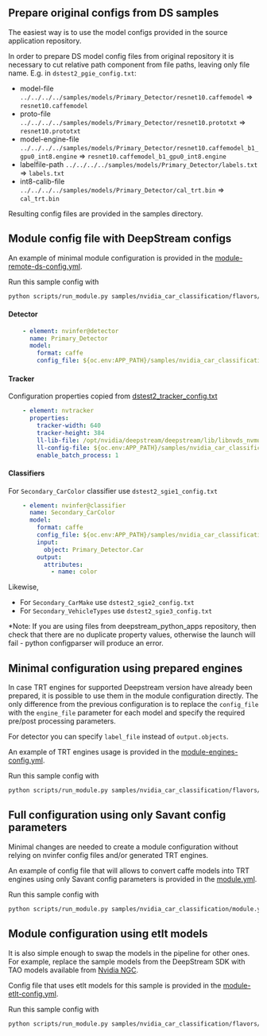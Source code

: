 ## Prepare original configs from DS samples

The easiest way is to use the model configs provided in the source application repository.

In order to prepare DS model config files from original repository it is necessary to cut relative path component from file paths, leaving only file name.
E.g. in `dstest2_pgie_config.txt`:

* model-file `../../../../samples/models/Primary_Detector/resnet10.caffemodel` => `resnet10.caffemodel`
* proto-file `../../../../samples/models/Primary_Detector/resnet10.prototxt` => `resnet10.prototxt`
* model-engine-file `../../../../samples/models/Primary_Detector/resnet10.caffemodel_b1_gpu0_int8.engine` => `resnet10.caffemodel_b1_gpu0_int8.engine`
* labelfile-path `../../../../samples/models/Primary_Detector/labels.txt` => `labels.txt`
* int8-calib-file `../../../../samples/models/Primary_Detector/cal_trt.bin` => `cal_trt.bin`

Resulting config files are provided in the samples directory.

## Module config file with DeepStream configs

An example of minimal module configuration is provided in the [module-remote-ds-config.yml](module-remote-ds-config.yml).

Run this sample config with

```bash
python scripts/run_module.py samples/nvidia_car_classification/flavors/module-remote-ds-config.yml
```

#### Detector

```yaml
    - element: nvinfer@detector
      name: Primary_Detector
      model:
        format: caffe
        config_file: ${oc.env:APP_PATH}/samples/nvidia_car_classification/dstest2_pgie_config.txt
```

#### Tracker

Configuration properties copied from [dstest2_tracker_config.txt](https://github.com/NVIDIA-AI-IOT/deepstream_python_apps/blob/master/apps/deepstream-test2/dstest2_tracker_config.txt)

```yaml
    - element: nvtracker
      properties:
        tracker-width: 640
        tracker-height: 384
        ll-lib-file: /opt/nvidia/deepstream/deepstream/lib/libnvds_nvmultiobjecttracker.so
        ll-config-file: ${oc.env:APP_PATH}/samples/nvidia_car_classification/config_tracker_NvDCF_perf.yml
        enable_batch_process: 1
```

#### Classifiers

For `Secondary_CarColor` classifier use `dstest2_sgie1_config.txt`

```yaml
    - element: nvinfer@classifier
      name: Secondary_CarColor
      model:
        format: caffe
        config_file: ${oc.env:APP_PATH}/samples/nvidia_car_classification/dstest2_sgie1_config.txt
        input:
          object: Primary_Detector.Car
        output:
          attributes:
            - name: color
```

Likewise,

* For `Secondary_CarMake` use `dstest2_sgie2_config.txt`
* For `Secondary_VehicleTypes` use `dstest2_sgie3_config.txt`

*Note: If you are using files from deepstream_python_apps repository, then check that
there are no duplicate property values, otherwise the launch will fail - python configparser will produce an error.

## Minimal configuration using prepared engines

In case TRT engines for supported Deepstream version have already been prepared,
it is possible to use them in the module configuration directly.
The only difference from the previous configuration is to replace the
`config_file` with the `engine_file` parameter for each model and specify the required pre/post processing parameters.

For detector you can specify `label_file` instead of `output.objects`.

An example of TRT engines usage is provided in the [module-engines-config.yml](module-engines-config.yml).

Run this sample config with

```bash
python scripts/run_module.py samples/nvidia_car_classification/flavors/module-engines-config.yml
```

## Full configuration using only Savant config parameters

Minimal changes are needed to create a module configuration without relying on nvinfer config files and/or generated TRT engines.

An example of config file that will allows to convert caffe models into TRT engines using only Savant config parameters
is provided in the [module.yml](../module.yml).

Run this sample config with

```bash
python scripts/run_module.py samples/nvidia_car_classification/module.yml
```

## Module configuration using etlt models

It is also simple enough to swap the models in the pipeline for other ones. For example,
replace the sample models from the DeepStream SDK with TAO models available from [Nvidia NGC](https://catalog.ngc.nvidia.com/).

Config file that uses etlt models for this sample is provided in the [module-etlt-config.yml](module-etlt-config.yml).

Run this sample config with

```bash
python scripts/run_module.py samples/nvidia_car_classification/flavors/module-etlt-config.yml
```
